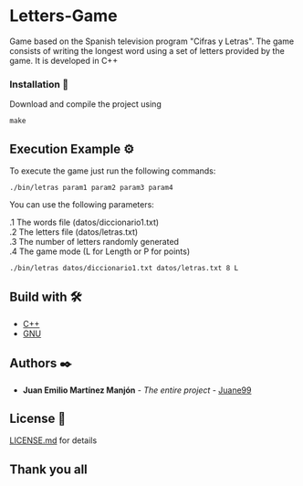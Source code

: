 # Letters-Game
Game based on the Spanish television program "Cifras y Letras". The game consists of writing the longest word using a set of letters provided by the game. It is developed in C++

### Installation 🔧

Download and compile the project using

```
make
```

## Execution Example ⚙️

To execute the game just run the following commands:

```
./bin/letras param1 param2 param3 param4
```
You can use the following parameters:

  .1 The words file (datos/diccionario1.txt)<br/>
  .2 The letters file (datos/letras.txt)<br/>
  .3 The number of letters randomly generated<br/>
  .4 The game mode (L for Length or P for points)<br/>

```
./bin/letras datos/diccionario1.txt datos/letras.txt 8 L
```

## Build with 🛠️

* [C++](http://www.cplusplus.com) 
* [GNU](https://www.gnu.org) 


## Authors ✒️

* **Juan Emilio Martínez Manjón** - *The entire project* - [Juane99](https://github.com/Juane99)


## License 📄

[LICENSE.md](LICENSE.md) for details


## Thank you all 

